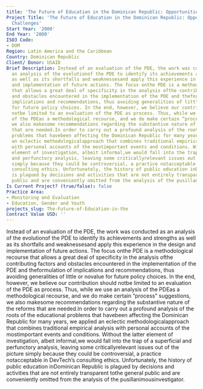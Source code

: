 ```yaml
---
title: 'The Future of Education in the Dominican Republic: Opportunities and Challenges'
Project Title: 'The Future of Education in the Dominican Republic: Opportunities and
  Challenges'
Start Year: '2000'
End Year: '2000'
ISO3 Code:
- DOM
Region: Latin America and the Caribbean
Country: Dominican Republic
Client/ Donor: USAID
Brief Description: Instead of an evaluation of the PDE, the work was conducted as
  an analysis of the evolutionof the PDE to identify its achievements and strengths
  as well as its shortfalls and weaknessesand apply this experience in the design
  and implementation of future actions. The focus onthe PDE is a methodological recourse
  that allows a great deal of specificity in the analysis ofthe contributing factors
  and obstacles encountered in the implementation of the PDE and theformulation of
  implications and recommendations, thus avoiding generalities of little or novalue
  for future policy choices. In the end, however, we believe our contribution should
  notbe limited to an evaluation of the PDE as process. Thus, while we use an analysis
  of the PDEas a methodological recourse, and we do make certain “process” suggestions,
  we also makesome recommendations regarding the substantive nature of the reforms
  that are needed.In order to carry out a profound analysis of the roots of the educational
  problems that havebeen affecting the Dominican Republic for many years, we applied
  an eclectic methodologicalapproach that combines traditional empirical analysis
  with personal accounts of the mostimportant events and conditions. Without the latter
  element of investigation, albeit informal,we would fall into the trap of a superficial
  and perfunctory analysis, leaving some criticallyrelevant issues out of the picture
  simply because they could be controversial, a practice notacceptable in DevTech’s
  consulting ethics. Unfortunately, the history of public education inDominican Republic
  is plagued by decisions and activities that are not entirely transparent tothe general
  public and are conveniently omitted from the analysis of the pusillanimousinvestigator.
Is Current Project? (true/false): false
Practice Area:
- Monitoring and Evaluation
- Education, Gender and Youth
projects_slug: The-Future-of-Education-in-the
Contract Value USD: ''
---
```


Instead of an evaluation of the PDE, the work was conducted as an analysis of the evolutionof the PDE to identify its achievements and strengths as well as its shortfalls and weaknessesand apply this experience in the design and implementation of future actions. The focus onthe PDE is a methodological recourse that allows a great deal of specificity in the analysis ofthe contributing factors and obstacles encountered in the implementation of the PDE and theformulation of implications and recommendations, thus avoiding generalities of little or novalue for future policy choices. In the end, however, we believe our contribution should notbe limited to an evaluation of the PDE as process. Thus, while we use an analysis of the PDEas a methodological recourse, and we do make certain “process” suggestions, we also makesome recommendations regarding the substantive nature of the reforms that are needed.In order to carry out a profound analysis of the roots of the educational problems that havebeen affecting the Dominican Republic for many years, we applied an eclectic methodologicalapproach that combines traditional empirical analysis with personal accounts of the mostimportant events and conditions. Without the latter element of investigation, albeit informal,we would fall into the trap of a superficial and perfunctory analysis, leaving some criticallyrelevant issues out of the picture simply because they could be controversial, a practice notacceptable in DevTech’s consulting ethics. Unfortunately, the history of public education inDominican Republic is plagued by decisions and activities that are not entirely transparent tothe general public and are conveniently omitted from the analysis of the pusillanimousinvestigator.